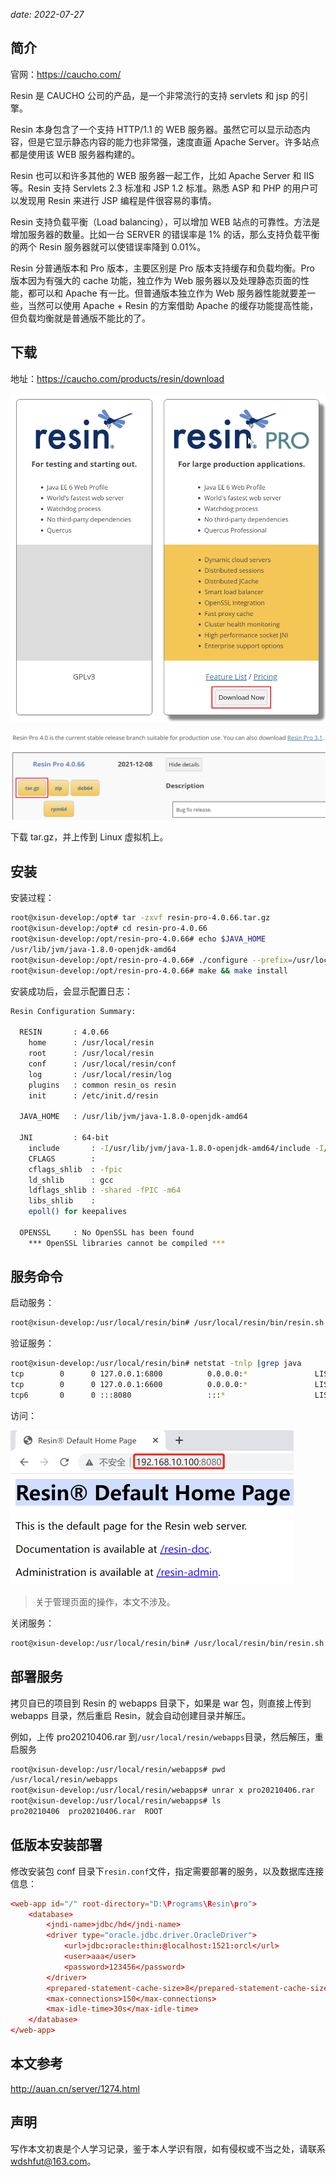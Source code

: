 *date: 2022-07-27*

## 简介

官网：https://caucho.com/

Resin 是 CAUCHO 公司的产品，是一个非常流行的支持 servlets 和 jsp 的引擎。

Resin 本身包含了一个支持 HTTP/1.1 的 WEB 服务器。虽然它可以显示动态内容，但是它显示静态内容的能力也非常强，速度直逼 Apache Server。许多站点都是使用该 WEB 服务器构建的。

Resin 也可以和许多其他的 WEB 服务器一起工作，比如 Apache Server 和 IIS 等。Resin 支持 Servlets 2.3 标准和 JSP 1.2 标准。熟悉 ASP 和 PHP 的用户可以发现用 Resin 来进行 JSP 编程是件很容易的事情。

Resin 支持负载平衡（Load balancing），可以增加 WEB 站点的可靠性。方法是增加服务器的数量。比如一台 SERVER 的错误率是 1% 的话，那么支持负载平衡的两个 Resin 服务器就可以使错误率降到 0.01%。

Resin 分普通版本和 Pro 版本，主要区别是 Pro 版本支持缓存和负载均衡。Pro 版本因为有强大的 cache 功能，独立作为 Web 服务器以及处理静态页面的性能，都可以和 Apache 有一比。但普通版本独立作为 Web 服务器性能就要差一些，当然可以使用 Apache + Resin 的方案借助 Apache 的缓存功能提高性能，但负载均衡就是普通版不能比的了。

## 下载

地址：https://caucho.com/products/resin/download

![image-20220727183416890](resin/image-20220727183416890.png)

<img src="resin/image-20220727183910394.png" alt="image-20220727183910394" style="zoom:50%;" />

下载 tar.gz，并上传到 Linux 虚拟机上。

## 安装

安装过程：

```bash
root@xisun-develop:/opt# tar -zxvf resin-pro-4.0.66.tar.gz
root@xisun-develop:/opt# cd resin-pro-4.0.66
root@xisun-develop:/opt/resin-pro-4.0.66# echo $JAVA_HOME
/usr/lib/jvm/java-1.8.0-openjdk-amd64
root@xisun-develop:/opt/resin-pro-4.0.66# ./configure --prefix=/usr/local/resin --with-java-home=/usr/lib/jvm/java-1.8.0-openjdk-amd64 --enable-64bit
root@xisun-develop:/opt/resin-pro-4.0.66# make && make install
```

安装成功后，会显示配置日志：

```bash
Resin Configuration Summary:
 
  RESIN       : 4.0.66
    home      : /usr/local/resin
    root      : /usr/local/resin
    conf      : /usr/local/resin/conf
    log       : /usr/local/resin/log
    plugins   : common resin_os resin 
    init      : /etc/init.d/resin
 
  JAVA_HOME   : /usr/lib/jvm/java-1.8.0-openjdk-amd64
 
  JNI         : 64-bit
    include       : -I/usr/lib/jvm/java-1.8.0-openjdk-amd64/include -I/usr/lib/jvm/java-1.8.0-openjdk-amd64/include/linux
    CFLAGS        : 
    cflags_shlib  : -fpic
    ld_shlib      : gcc
    ldflags_shlib : -shared -fPIC -m64
    libs_shlib    : 
    epoll() for keepalives
 
  OPENSSL     : No OpenSSL has been found
    *** OpenSSL libraries cannot be compiled ***
```

## 服务命令

启动服务：

```bash
root@xisun-develop:/usr/local/resin/bin# /usr/local/resin/bin/resin.sh start
```

验证服务：

```bash
root@xisun-develop:/usr/local/resin/bin# netstat -tnlp |grep java
tcp        0      0 127.0.0.1:6800          0.0.0.0:*               LISTEN      14221/java          
tcp        0      0 127.0.0.1:6600          0.0.0.0:*               LISTEN      14170/java          
tcp6       0      0 :::8080                 :::*                    LISTEN      14221/java 
```

访问：

<img src="resin/image-20220727212919179.png" alt="image-20220727212919179" style="zoom:50%;" />

> 关于管理页面的操作，本文不涉及。

关闭服务：

```bash
root@xisun-develop:/usr/local/resin/bin# /usr/local/resin/bin/resin.sh stop
```

## 部署服务

拷贝自已的项目到 Resin 的 webapps 目录下，如果是 war 包，则直接上传到 webapps 目录，然后重启 Resin，就会自动创建目录并解压。

例如，上传 pro20210406.rar 到`/usr/local/resin/webapps`目录，然后解压，重启服务

```bash
root@xisun-develop:/usr/local/resin/webapps# pwd
/usr/local/resin/webapps
root@xisun-develop:/usr/local/resin/webapps# unrar x pro20210406.rar
root@xisun-develop:/usr/local/resin/webapps# ls
pro20210406  pro20210406.rar  ROOT
```

## 低版本安装部署

修改安装包 conf 目录下`resin.conf`文件，指定需要部署的服务，以及数据库连接信息：

```conf
<web-app id="/" root-directory="D:\Programs\Resin\pro">
    <database>
        <jndi-name>jdbc/hd</jndi-name>
        <driver type="oracle.jdbc.driver.OracleDriver">
            <url>jdbc:oracle:thin:@localhost:1521:orcl</url>
            <user>aaa</user>
            <password>123456</password>
        </driver>
        <prepared-statement-cache-size>8</prepared-statement-cache-size>
        <max-connections>150</max-connections>
        <max-idle-time>30s</max-idle-time>
    </database>
</web-app>
```

## 本文参考

http://auan.cn/server/1274.html

## 声明

写作本文初衷是个人学习记录，鉴于本人学识有限，如有侵权或不当之处，请联系 [wdshfut@163.com](mailto:wdshfut@163.com)。
